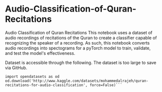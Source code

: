 # Audio-Classification-of-Quran-Recitations
Audio Classification of Quran Recitations
This notebook uses a dataset of audio recordings of recitations of the Quran to create a classifier capable of recognizing the speaker of a recording. As such, this notebook converts audio recordings into spectograms for a pyTorch model to train, validate, and test the model's effectiveness.

Dataset is accessible through the following. The dataset is too large to save via GitHub.

```!pip install opendatasets --quiet
import opendatasets as od
od.download('http://www.kaggle.com/datasets/mohammedalrajeh/quran-recitations-for-audio-classification', force=False)```
